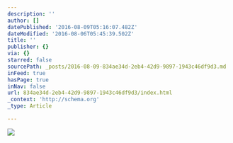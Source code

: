 ```yaml
---
description: ''
author: []
datePublished: '2016-08-09T05:16:07.482Z'
dateModified: '2016-08-06T05:45:39.502Z'
title: ''
publisher: {}
via: {}
starred: false
sourcePath: _posts/2016-08-09-834ae34d-2eb4-42d9-9897-1943c46df9d3.md
inFeed: true
hasPage: true
inNav: false
url: 834ae34d-2eb4-42d9-9897-1943c46df9d3/index.html
_context: 'http://schema.org'
_type: Article

---
```

![](https://the-grid-user-content.s3-us-west-2.amazonaws.com/1fff131a-0cab-44b2-8895-6da0db16cf02.jpg)